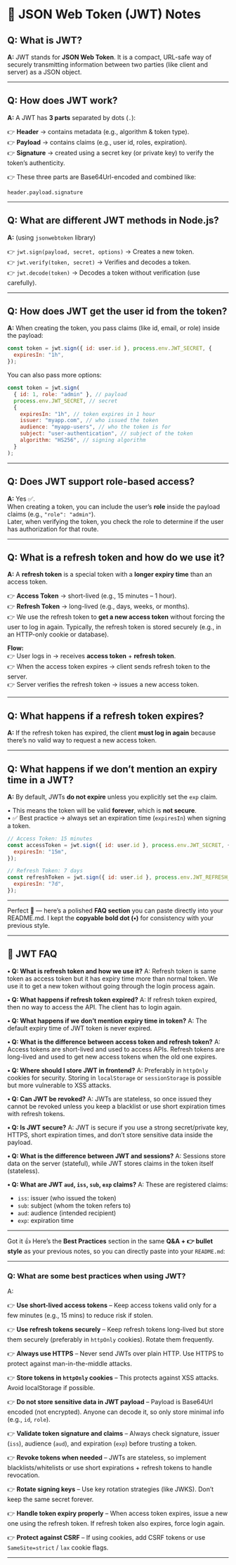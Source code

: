 # 🔑 JSON Web Token (JWT) Notes

## Q: What is JWT?

**A:** JWT stands for **JSON Web Token**. It is a compact, URL-safe way of securely transmitting information between two parties (like client and server) as a JSON object.

---

## Q: How does JWT work?

**A:** A JWT has **3 parts** separated by dots (`.`):

👉 **Header** → contains metadata (e.g., algorithm & token type).  
👉 **Payload** → contains claims (e.g., user id, roles, expiration).  
👉 **Signature** → created using a secret key (or private key) to verify the token’s authenticity.

👉 These three parts are Base64Url-encoded and combined like:

```
header.payload.signature
```

---

## Q: What are different JWT methods in Node.js?

**A:** (using `jsonwebtoken` library)

👉 `jwt.sign(payload, secret, options)` → Creates a new token.  
👉 `jwt.verify(token, secret)` → Verifies and decodes a token.  
👉 `jwt.decode(token)` → Decodes a token without verification (use carefully).

---

## Q: How does JWT get the user id from the token?

**A:** When creating the token, you pass claims (like id, email, or role) inside the payload:

```js
const token = jwt.sign({ id: user.id }, process.env.JWT_SECRET, {
  expiresIn: "1h",
});
```

You can also pass more options:

```js
const token = jwt.sign(
  { id: 1, role: "admin" }, // payload
  process.env.JWT_SECRET, // secret
  {
    expiresIn: "1h", // token expires in 1 hour
    issuer: "myapp.com", // who issued the token
    audience: "myapp-users", // who the token is for
    subject: "user-authentication", // subject of the token
    algorithm: "HS256", // signing algorithm
  }
);
```

---

## Q: Does JWT support role-based access?

**A:** Yes ✅.  
When creating a token, you can include the user’s **role** inside the payload claims (e.g., `"role": "admin"`).  
Later, when verifying the token, you check the role to determine if the user has authorization for that route.

---

## Q: What is a refresh token and how do we use it?

**A:** A **refresh token** is a special token with a **longer expiry time** than an access token.

👉 **Access Token** → short-lived (e.g., 15 minutes – 1 hour).  
👉 **Refresh Token** → long-lived (e.g., days, weeks, or months).  
👉 We use the refresh token to **get a new access token** without forcing the user to log in again. Typically, the refresh token is stored securely (e.g., in an HTTP-only cookie or database).

**Flow:**  
👉 User logs in → receives **access token** + **refresh token**.  
👉 When the access token expires → client sends refresh token to the server.  
👉 Server verifies the refresh token → issues a new access token.

---

## Q: What happens if a refresh token expires?

**A:** If the refresh token has expired, the client **must log in again** because there’s no valid way to request a new access token.

---

## Q: What happens if we don’t mention an expiry time in a JWT?

**A:** By default, JWTs **do not expire** unless you explicitly set the `exp` claim.

• This means the token will be valid **forever**, which is **not secure**.  
• ✅ Best practice → always set an expiration time (`expiresIn`) when signing a token.

```js
// Access Token: 15 minutes
const accessToken = jwt.sign({ id: user.id }, process.env.JWT_SECRET, {
  expiresIn: "15m",
});

// Refresh Token: 7 days
const refreshToken = jwt.sign({ id: user.id }, process.env.JWT_REFRESH_SECRET, {
  expiresIn: "7d",
});
```

---

Perfect 🚀 — here’s a polished **FAQ section** you can paste directly into your README.md. I kept the **copyable bold dot (•)** for consistency with your previous style.

---

## 🔐 JWT FAQ

**• Q: What is refresh token and how we use it?**
A: Refresh token is same token as access token but it has expiry time more than normal token. We use it to get a new token without going through the login process again.

**• Q: What happens if refresh token expired?**
A: If refresh token expired, then no way to access the API. The client has to login again.

**• Q: What happens if we don’t mention expiry time in token?**
A: The default expiry time of JWT token is never expired.

**• Q: What is the difference between access token and refresh token?**
A: Access tokens are short-lived and used to access APIs. Refresh tokens are long-lived and used to get new access tokens when the old one expires.

**• Q: Where should I store JWT in frontend?**
A: Preferably in `httpOnly` cookies for security. Storing in `localStorage` or `sessionStorage` is possible but more vulnerable to XSS attacks.

**• Q: Can JWT be revoked?**
A: JWTs are stateless, so once issued they cannot be revoked unless you keep a blacklist or use short expiration times with refresh tokens.

**• Q: Is JWT secure?**
A: JWT is secure if you use a strong secret/private key, HTTPS, short expiration times, and don’t store sensitive data inside the payload.

**• Q: What is the difference between JWT and sessions?**
A: Sessions store data on the server (stateful), while JWT stores claims in the token itself (stateless).

**• Q: What are JWT `aud`, `iss`, `sub`, `exp` claims?**
A: These are registered claims:

- `iss`: issuer (who issued the token)
- `sub`: subject (whom the token refers to)
- `aud`: audience (intended recipient)
- `exp`: expiration time

---

Got it 👍 Here’s the **Best Practices** section in the same **Q\&A + 👉 bullet style** as your previous notes, so you can directly paste into your `README.md`:

---

### Q: What are some best practices when using JWT?

A:

👉 **Use short-lived access tokens** – Keep access tokens valid only for a few minutes (e.g., 15 mins) to reduce risk if stolen.

👉 **Use refresh tokens securely** – Keep refresh tokens long-lived but store them securely (preferably in `httpOnly` cookies). Rotate them frequently.

👉 **Always use HTTPS** – Never send JWTs over plain HTTP. Use HTTPS to protect against man-in-the-middle attacks.

👉 **Store tokens in `httpOnly` cookies** – This protects against XSS attacks. Avoid localStorage if possible.

👉 **Do not store sensitive data in JWT payload** – Payload is Base64Url encoded (not encrypted). Anyone can decode it, so only store minimal info (e.g., `id`, `role`).

👉 **Validate token signature and claims** – Always check signature, issuer (`iss`), audience (`aud`), and expiration (`exp`) before trusting a token.

👉 **Revoke tokens when needed** – JWTs are stateless, so implement blacklists/whitelists or use short expirations + refresh tokens to handle revocation.

👉 **Rotate signing keys** – Use key rotation strategies (like JWKS). Don’t keep the same secret forever.

👉 **Handle token expiry properly** – When access token expires, issue a new one using the refresh token. If refresh token also expires, force login again.

👉 **Protect against CSRF** – If using cookies, add CSRF tokens or use `SameSite=strict` / `lax` cookie flags.

---
